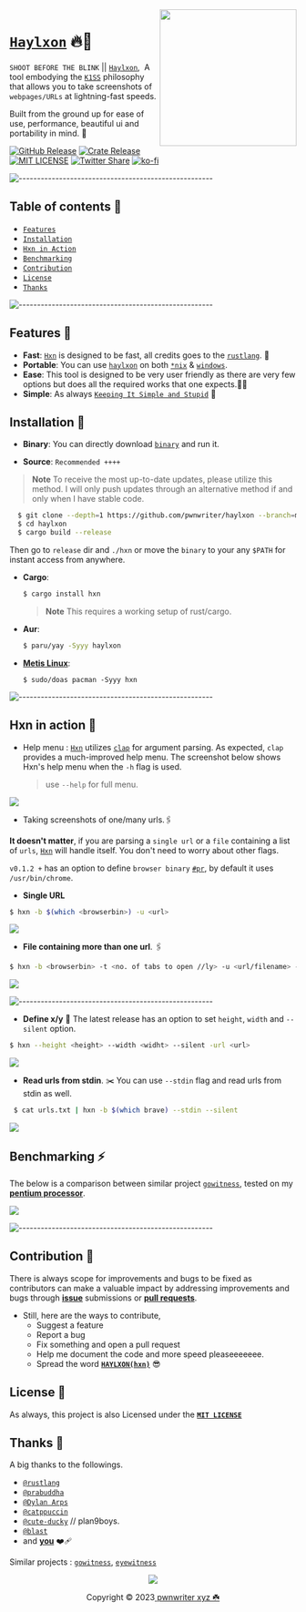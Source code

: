 <img src="https://raw.githubusercontent.com/pwnwriter/haylxon/showcase/hxn-transparent.png"  width="240" align="right">

# [`Haylxon`](https://github.com/pwnwriter/haylxon) 🔥🦀
`SHOOT BEFORE THE BLINK` ||  [`Haylxon`](https://github.com/pwnwriter/haylxon/),&nbsp; A tool embodying the [`K1SS`](https://en.wikipedia.org/wiki/KISS_principle) philosophy that allows you to take screenshots of `webpages/URLs` at lightning-fast speeds.

Built from the ground up for ease of use, performance, beautiful ui and portability in mind. 💖

<p align="left">

<a href="https://github.com/pwnwriter/haylxon/releases"><img src="https://img.shields.io/github/v/release/pwnwriter/haylxon?style=flat&amp;labelColor=56534b&amp;color=c1c1b6&amp;logo=GitHub&amp;logoColor=white" alt="GitHub Release"></a>
<a href="https://crates.io/crates/hxn/"><img src="https://img.shields.io/crates/v/hxn?style=flat&amp;labelColor=56534b&amp;color=c1c1b6&amp;logo=Rust&amp;logoColor=white" alt="Crate Release"></a>
<a href="https://github.com/pwnwriter/haylxon/blob/main/LICENSE"><img src="https://img.shields.io/badge/License-MIT-white.svg" alt="MIT LICENSE"></a>
<a href="https://twitter.com/intent/tweet?text=Guys,%20Check%20out%20haylxon%20-%20A%20blazingly%20fast%20tool%20to%20grab%20screenshots%20of%20website%2FURL%20from%20terminal%20written%20in%20Rust!%20&url=https%3A%2F%2Fgithub.com%2Fpwnwriter%2Fhaylxon"><img alt="Twitter Share" src="https://img.shields.io/twitter/url/https/github.com/pwnwriter/haylxon.svg?style=social"></a>
[![ko-fi](https://img.shields.io/badge/support-pwnwriter%20-pink?logo=kofi&logoColor=white)](https://ko-fi.com/pwnwriter)

 
![-----------------------------------------------------](https://raw.githubusercontent.com/andreasbm/readme/master/assets/lines/aqua.png)


## Table of contents 📔

* [`Features`](#features)
* [`Installation`](#installation)
* [`Hxn in Action`](#action)
* [`Benchmarking`](#benchmarking)
* [`Contribution`](#contribution)
* [`License`](#license)
* [`Thanks`](#thanks)

![-----------------------------------------------------](https://raw.githubusercontent.com/andreasbm/readme/master/assets/lines/aqua.png)

<a name="features"></a>
## Features 🍙
- **Fast**: [`Hxn`](https://github.com/pwnwriter/haylxon) is designed to be fast, all credits goes to the [`rustlang`](https://rust-lang.org). 🦀
- **Portable**: You can use [`haylxon`](https://github.com/pwnwriter/haylxon/) on both [`*nix`](https://en.wikipedia.org/wiki/Linux) & [`windows`](https://en.wikipedia.org/wiki/Microsoft_Windows).
- **Ease**: This tool is designed to be very user friendly as there are very few options but does all the required works that one expects.👨‍🎨
- **Simple**: As always [`Keeping It Simple and Stupid`](https://en.wikipedia.org/wiki/KISS_principle) 💋
 

<a name="installation"></a>
 ## Installation 📩
  
- **Binary**:
  You can directly download [`binary`](https://github.com/pwnwriter/haylxon/releases/) and run it.

- **Source**: `Recommended ++++`
 
> **Note**
> To receive the most up-to-date updates, please utilize this method. I will only push updates through an alternative method if and only when I have stable code.

```bash
  $ git clone --depth=1 https://github.com/pwnwriter/haylxon --branch=main
  $ cd haylxon
  $ cargo build --release 
  ```
  Then go to `release` dir and `./hxn` or move the `binary` to your any `$PATH` for instant access from anywhere.

 
- **Cargo**:
  ```bash
  $ cargo install hxn
  ```
  > **Note** 
  > This requires a working setup of rust/cargo.
 
- **Aur**:
  ```bash
  $ paru/yay -Syyy haylxon
  ```
  
- **[Metis Linux](https://metislinux.org)**:
  ```
  $ sudo/doas pacman -Syyy hxn
  ```
![-----------------------------------------------------](https://raw.githubusercontent.com/andreasbm/readme/master/assets/lines/aqua.png)
  
  
 <a name="action"></a>
## Hxn in action 🚀
- Help menu :
  [`Hxn`](https://github.com/pwnwriter/haylxon) utilizes [`clap`](https://docs.rs/clap/latest/clap/) for argument parsing. As expected, `clap` provides a much-improved help menu. The screenshot     below shows Hxn's help menu when the  `-h` flag is used. 
  
  > use `--help` for full menu.
  
 ![](https://raw.githubusercontent.com/pwnwriter/haylxon/showcase/v0.1.2/help.png)
 
 - Taking screenshots of one/many urls.🖇️
 
 **It doesn't matter**, if you are parsing a `single url` or a `file` containing a list of `urls`, [`Hxn`](https://github.com/pwnwriter/haylxon) will handle itself. You don't need to worry about other flags.
  
  `v0.1.2 +` has an option to define `browser binary` [`#pr`](https://github.com/pwnwriter/haylxon/pull/8), by default it uses `/usr/bin/chrome`.
  
  - **Single URL**
   ```bash
   $ hxn -b $(which <browserbin>) -u <url> 
   ```
    
   ![](https://raw.githubusercontent.com/pwnwriter/haylxon/showcase/v0.1.2/single.png)
    
   - **File containing more than one url**. 🖇️
   ```bash
   $ hxn -b <browserbin> -t <no. of tabs to open //ly> -u <url/filename> -o <outdir(default hxnshots)>
   ```
    
   ![](https://raw.githubusercontent.com/pwnwriter/haylxon/showcase/v0.1.2/many.png)
   
   ![-----------------------------------------------------](https://raw.githubusercontent.com/andreasbm/readme/master/assets/lines/aqua.png)

  - **Define x/y** 🐣
   The latest release has an option to set `height`, `width` and `--silent` option.
   
   ```bash
   $ hxn --height <height> --width <widht> --silent -url <url>
   ```
    
   ![](https://raw.githubusercontent.com/pwnwriter/haylxon/showcase/v0.1.2/feature.png)

 - **Read urls from stdin**. ✂️
  You can use `--stdin` flag and read urls from stdin as well.
  ```bash
   $ cat urls.txt | hxn -b $(which brave) --stdin --silent
   ```
  
   ![](https://raw.githubusercontent.com/pwnwriter/haylxon/showcase/v0.1.2/stdin.png)
    

 <a name="benchmarking"></a>
## Benchmarking ⚡
  The below is a comparison between similar project [`gowitness`](https://github.com/sensepost/gowitness), tested on my [**pentium processor**](https://raw.githubusercontent.com/pwnwriter/haylxon/showcase/conf.png).
  
  ![](https://raw.githubusercontent.com/pwnwriter/haylxon/showcase/benchmark.png)
  
  ![-----------------------------------------------------](https://raw.githubusercontent.com/andreasbm/readme/master/assets/lines/aqua.png)

  
<a name="contribution"></a> 
## Contribution 🥰
  There is always scope for improvements and bugs to be fixed as contributors can make a valuable impact by addressing improvements and bugs through [**issue**](https://github.com/pwnwriter/haylxon/issues) submissions or [**pull requests**](https://github.com/pwnwriter/haylxon/pulls).
  
  - Still, here are the ways to contribute,
    - Suggest a feature
    - Report a bug
    - Fix something and open a pull request
    - Help me document the code and more speed pleaseeeeeee.
    - Spread the word [**`HAYLXON(hxn)`**](https://github.com/pwnwriter/haylxon) 😎
   
<a name="license"></a> 
## License 🔐
 As always, this project is also Licensed under the [**`MIT LICENSE`**](/LICENSE) 
  
<a name="thanks"></a>
## Thanks 🌹
  A big thanks to the followings.
 - [`@rustlang`](https://rustlang.org)
 - [`@prabuddha`](https://www.facebook.com/PrabuddhaMP4)
 - [`@Dylan Arps`](https://github.com/dylanaraps)
 - [`@catppuccin`](https://github.com/catppuccin) 
 - [`@cute-ducky`](https://github.com/Cute-Ducky) // plan9boys.
 - [`@blast`](https://github.com/joshua-mo-143)
 - and [**you**](https://github.com/pwnwriter/haylxon/graphs/contributors) ❤️‍🩹
 
 Similar projects : [`gowitness`](https://github.com/sensepost/gowitness), [`eyewitness`](https://github.com/FortyNorthSecurity/EyeWitness)
  
<p align="center"><img src="https://raw.githubusercontent.com/catppuccin/catppuccin/main/assets/footers/gray0_ctp_on_line.svg?sanitize=true" /></p>
<p align="center">Copyright &copy; 2023<a href="https://pwnwriter.xyz" target="_blank"> pwnwriter xyz ☘️ </a> 
  

